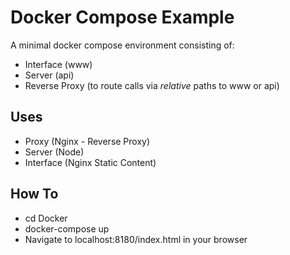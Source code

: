 # Docker Compose Example

A minimal docker compose environment consisting of:

* Interface (www)
* Server (api)
* Reverse Proxy (to route calls via _relative_ paths to www or api)

## Uses
* Proxy (Nginx - Reverse Proxy)
* Server (Node)
* Interface (Nginx Static Content)

## How To

* cd Docker
* docker-compose up
* Navigate to localhost:8180/index.html in your browser
